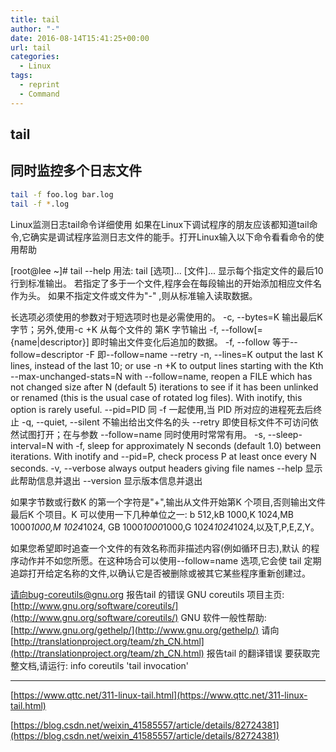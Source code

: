 ```yaml
---
title: tail
author: "-"
date: 2016-08-14T15:41:25+00:00
url: tail
categories:
  - Linux
tags:
  - reprint
  - Command
---
```

## tail

## 同时监控多个日志文件

```bash
tail -f foo.log bar.log
tail -f *.log
```

Linux监测日志tail命令详细使用
如果在Linux下调试程序的朋友应该都知道tail命令,它确实是调试程序监测日志文件的能手。打开Linux输入以下命令看看命令的使用帮助

[root@lee ~]# tail --help
用法: tail [选项]... [文件]...
显示每个指定文件的最后10 行到标准输出。
若指定了多于一个文件,程序会在每段输出的开始添加相应文件名作为头。
如果不指定文件或文件为"-" ,则从标准输入读取数据。

长选项必须使用的参数对于短选项时也是必需使用的。
  -c, --bytes=K         输出最后K 字节；另外,使用-c +K 从每个文件的
                        第K 字节输出
  -f, --follow[={name|descriptor}]
                即时输出文件变化后追加的数据。
                        -f, --follow 等于--follow=descriptor
  -F            即--follow=name --retry
  -n, --lines=K            output the last K lines, instead of the last 10;
                           or use -n +K to output lines starting with the Kth
      --max-unchanged-stats=N
                           with --follow=name, reopen a FILE which has not
                           changed size after N (default 5) iterations
                           to see if it has been unlinked or renamed
                           (this is the usual case of rotated log files).
                           With inotify, this option is rarely useful.
      --pid=PID         同 -f 一起使用,当 PID 所对应的进程死去后终止
  -q, --quiet, --silent 不输出给出文件名的头
      --retry           即使目标文件不可访问依然试图打开；在与参数
                        --follow=name 同时使用时常常有用。
  -s, --sleep-interval=N   with -f, sleep for approximately N seconds
                             (default 1.0) between iterations.
                           With inotify and --pid=P, check process P at
                           least once every N seconds.
  -v, --verbose            always output headers giving file names
      --help            显示此帮助信息并退出
      --version         显示版本信息并退出

如果字节数或行数K 的第一个字符是"+",输出从文件开始第K 个项目,否则输出文件
最后K 个项目。K 可以使用一下几种单位之一:
b 512,kB 1000,K 1024,MB 1000*1000,M 1024*1024,
GB 1000*1000*1000,G 1024*1024*1024,以及T,P,E,Z,Y。

如果您希望即时追查一个文件的有效名称而非描述内容(例如循环日志),默认
的程序动作并不如您所愿。在这种场合可以使用--follow=name 选项,它会使
tail 定期追踪打开给定名称的文件,以确认它是否被删除或被其它某些程序重新创建过。

请向bug-coreutils@gnu.org 报告tail 的错误
GNU coreutils 项目主页: [http://www.gnu.org/software/coreutils/](http://www.gnu.org/software/coreutils/)
GNU 软件一般性帮助: [http://www.gnu.org/gethelp/](http://www.gnu.org/gethelp/)
请向[http://translationproject.org/team/zh_CN.html](http://translationproject.org/team/zh_CN.html) 报告tail 的翻译错误
要获取完整文档,请运行: info coreutils 'tail invocation'

---

[https://www.qttc.net/311-linux-tail.html](https://www.qttc.net/311-linux-tail.html)

[https://blog.csdn.net/weixin_41585557/article/details/82724381](https://blog.csdn.net/weixin_41585557/article/details/82724381)
